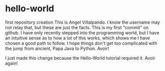 # hello-world
first repository creation
This is Angel Villalpando. I know the username may not relay that, but these are just the facts. This is my first "commit" on github. I have only recently stepped into the programming world, but I have an intuitive sense as to how a lot of this works, which shows me I have chosen a good path to follow. I hope things don't get too complicated with the jump from ancient, Papa Java to Python. Avoir!

I just made this change because the Hello-World tutorial required it. Avoir again!

